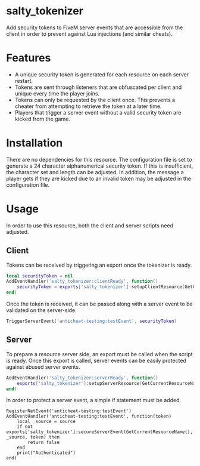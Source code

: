 # salty_tokenizer
Add security tokens to FiveM server events that are accessible from the client in order to prevent against Lua injections (and similar cheats).

# Features
* A unique security token is generated for each resource on each server restart.
* Tokens are sent through listeners that are obfuscated per client and unique every time the player joins.
* Tokens can only be requested by the client once. This prevents a cheater from attempting to retrieve the token at a later time.
* Players that trigger a server event without a valid security token are kicked from the game.

# Installation
There are no dependencies for this resource. The configuration file is set to generate a 24 character alphanumerical security token. If this is insufficient, the character set and length can be adjusted. In addition, the message a player gets if they are kicked due to an invalid token may be adjusted in the configuration file.

# Usage
In order to use this resource, both the client and server scripts need adjusted.

## Client
Tokens can be received by triggering an export once the tokenizer is ready.
```lua
local securityToken = nil
AddEventHandler('salty_tokenizer:clientReady', function()
	securityToken = exports['salty_tokenizer']:setupClientResource(GetCurrentResourceName())
end)
```

Once the token is received, it can be passed along with a server event to be validated on the server-side.
```lua
TriggerServerEvent('anticheat-testing:testEvent', securityToken)
```

## Server
To prepare a resource server side, an export must be called when the script is ready. Once this export is called, server events can be easily protected against abused server events.
```lua
AddEventHandler('salty_tokenizer:serverReady', function()
	exports['salty_tokenizer']:setupServerResource(GetCurrentResourceName())
end)
```
In order to protect a server event, a simple if statement must be added.
```
RegisterNetEvent('anticheat-testing:testEvent')
AddEventHandler('anticheat-testing:testEvent', function(token)
	local _source = source
	if not exports['salty_tokenizer']:secureServerEvent(GetCurrentResourceName(), _source, token) then
		return false
	end
	print("Authenticated")
end)
```
